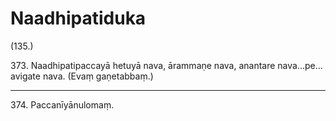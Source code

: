 

# Naadhipatiduka






(135.)

373\. Naadhipatipaccayā hetuyā nava, ārammaṇe nava, anantare nava…pe…  avigate nava. (Evaṃ gaṇetabbaṃ.)

---

374\. Paccanīyānulomaṃ.





